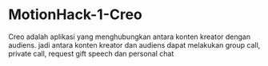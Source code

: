 # MotionHack-1-Creo
Creo adalah aplikasi yang menghubungkan antara konten kreator dengan audiens. jadi antara konten kreator dan audiens dapat melakukan group call, private call, request gift speech dan personal chat
